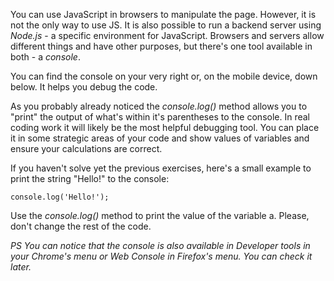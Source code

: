 You can use JavaScript in browsers to manipulate the page. However, it is not the only way to use JS. It is also possible to run a backend server using _Node.js_ - a specific environment for JavaScript.
Browsers and servers allow different things and have other purposes, but there's one tool available in both - a *console*.

You can find the console on your very right or, on the mobile device, down below. It helps you debug the code.

As you probably already noticed the _console.log()_ method allows you to "print" the output of what's within it's parentheses to the console. In real coding work it will likely be the most helpful debugging tool.
You can place it in some strategic areas of your code and show values of variables and ensure your calculations are correct.

If you haven't solve yet the previous exercises, here's a small example to print the string "Hello!" to the console:
```
console.log('Hello!');
```

Use the _console.log()_ method to print the value of the variable a. Please, don't change the rest of the code.


_PS You can notice that the console is also available in Developer tools in your Chrome's menu or Web Console in Firefox's menu. You can check it later._
